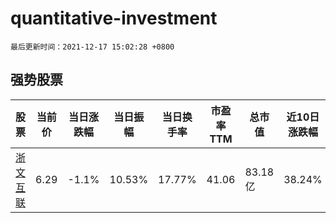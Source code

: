 # quantitative-investment

`最后更新时间：2021-12-17 15:02:28 +0800`

## 强势股票

|股票|当前价|当日涨跌幅|当日振幅|当日换手率|市盈率TTM|总市值|近10日涨跌幅|
|----|----|----|----|----|----|----|----|
|[浙文互联](https://xueqiu.com/S/SH600986)|6.29|-1.1%|10.53%|17.77%|41.06|83.18亿|38.24%|
